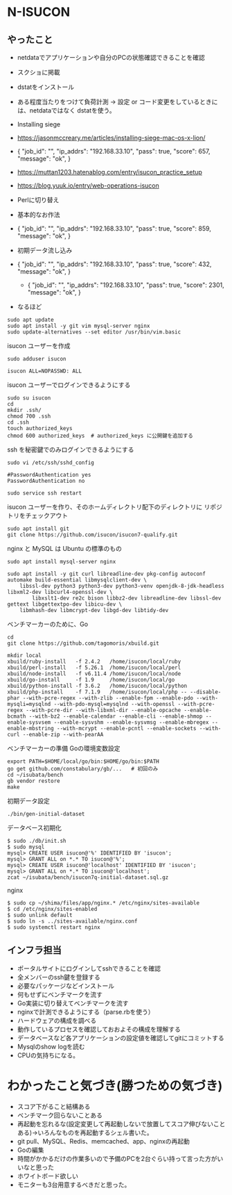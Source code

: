 # N-ISUCON
## やったこと
- netdataでアプリケーションや自分のPCの状態確認できることを確認
- スクショに掲載
- dstatをインストール
- ある程度当たりをつけて負荷計測 -> 設定 or コード変更をしているときには、netdataではなく dstatを使う。
- Installing siege
- https://jasonmccreary.me/articles/installing-siege-mac-os-x-lion/
- {
  "job_id": "",
  "ip_addrs": "192.168.33.10",
  "pass": true,
  "score": 657,
  "message": "ok",
  }

- https://muttan1203.hatenablog.com/entry/isucon_practice_setup
- https://blog.yuuk.io/entry/web-operations-isucon
- Perlに切り替え
- 基本的なお作法
- {
  "job_id": "",
  "ip_addrs": "192.168.33.10",
  "pass": true,
  "score": 859,
  "message": "ok",
  }

- 初期データ流し込み
- {
  "job_id": "",
  "ip_addrs": "192.168.33.10",
  "pass": true,
  "score": 432,
  "message": "ok",
  }


  - {
    "job_id": "",
    "ip_addrs": "192.168.33.10",
    "pass": true,
    "score": 2301,
    "message": "ok",
    }
- なるほど
```
sudo apt update
sudo apt install -y git vim mysql-server nginx
sudo update-alternatives --set editor /usr/bin/vim.basic
```


isucon ユーザーを作成
```
sudo adduser isucon

isucon ALL=NOPASSWD: ALL
```

isucon ユーザーでログインできるようにする

```
sudo su isucon
cd
mkdir .ssh/
chmod 700 .ssh
cd .ssh
touch authorized_keys
chmod 600 authorized_keys  # authorized_keys に公開鍵を追加する
```

ssh を秘密鍵でのみログインできるようにする
```
sudo vi /etc/ssh/sshd_config

#PasswordAuthentication yes
PasswordAuthentication no

sudo service ssh restart
```
 isucon ユーザーを作り、そのホームディレクトリ配下のディレクトリに リポジトリをチェックアウト
```
sudo apt install git
git clone https://github.com/isucon/isucon7-qualify.git
```

nginx と MySQL は Ubuntu の標準のもの
```
sudo apt install mysql-server nginx
```

```
sudo apt install -y git curl libreadline-dev pkg-config autoconf automake build-essential libmysqlclient-dev \
	libssl-dev python3 python3-dev python3-venv openjdk-8-jdk-headless libxml2-dev libcurl4-openssl-dev \
        libxslt1-dev re2c bison libbz2-dev libreadline-dev libssl-dev gettext libgettextpo-dev libicu-dev \
	libmhash-dev libmcrypt-dev libgd-dev libtidy-dev
```

ベンチマーカーのために、Go
```
cd
git clone https://github.com/tagomoris/xbuild.git

mkdir local
xbuild/ruby-install   -f 2.4.2   /home/isucon/local/ruby
xbuild/perl-install   -f 5.26.1  /home/isucon/local/perl
xbuild/node-install   -f v6.11.4 /home/isucon/local/node
xbuild/go-install     -f 1.9     /home/isucon/local/go
xbuild/python-install -f 3.6.2   /home/isucon/local/python
xbuild/php-install    -f 7.1.9   /home/isucon/local/php -- --disable-phar --with-pcre-regex --with-zlib --enable-fpm --enable-pdo --with-mysqli=mysqlnd --with-pdo-mysql=mysqlnd --with-openssl --with-pcre-regex --with-pcre-dir --with-libxml-dir --enable-opcache --enable-bcmath --with-bz2 --enable-calendar --enable-cli --enable-shmop --enable-sysvsem --enable-sysvshm --enable-sysvmsg --enable-mbregex --enable-mbstring --with-mcrypt --enable-pcntl --enable-sockets --with-curl --enable-zip --with-pearAA

```

ベンチマーカーの準備
Goの環境変数設定
```
export PATH=$HOME/local/go/bin:$HOME/go/bin:$PATH
go get github.com/constabulary/gb/...   # 初回のみ
cd ~/isubata/bench
gb vendor restore
make
```

初期データ設定
```
./bin/gen-initial-dataset
```

データベース初期化
```
$ sudo ./db/init.sh
$ sudo mysql
mysql> CREATE USER isucon@'%' IDENTIFIED BY 'isucon';
mysql> GRANT ALL on *.* TO isucon@'%';
mysql> CREATE USER isucon@'localhost' IDENTIFIED BY 'isucon';
mysql> GRANT ALL on *.* TO isucon@'localhost';
zcat ~/isubata/bench/isucon7q-initial-dataset.sql.gz
```

nginx

```
$ sudo cp ~/shima/files/app/nginx.* /etc/nginx/sites-available
$ cd /etc/nginx/sites-enabled
$ sudo unlink default
$ sudo ln -s ../sites-available/nginx.conf
$ sudo systemctl restart nginx
```

## インフラ担当
- ポータルサイトにログインしてsshできることを確認
- 全メンバーのssh鍵を登録する
- 必要なパッケージなどインストール
- 何もせずにベンチマークを流す
- Go実装に切り替えてベンチマークを流す
- nginxで計測できるようにする（parse.rbを使う）
- ハードウェアの構成を調べる
- 動作しているプロセスを確認しておおよその構成を理解する
- データベースなど各アプリケーションの設定値を確認してgitにコミットする
- Mysqlのshow logを読む
- CPUの気持ちになる。



# わかったこと気づき(勝つための気づき)
- スコア下がること結構ある
- ベンチマーク回らないことある
- 再起動を忘れるな(設定変更して再起動しないで放置してスコア伸びないことある)→いろんなものを再起動するシェル書いた。
- git pull、MySQL、Redis、memcached、app、nginxの再起動
- Goの編集
- 時間がかかるだけの作業多いので予備のPCを2台ぐらい持って言った方がいいなと思った
- ホワイトボード欲しい
- モニターも3台用意するべきだと思った。
